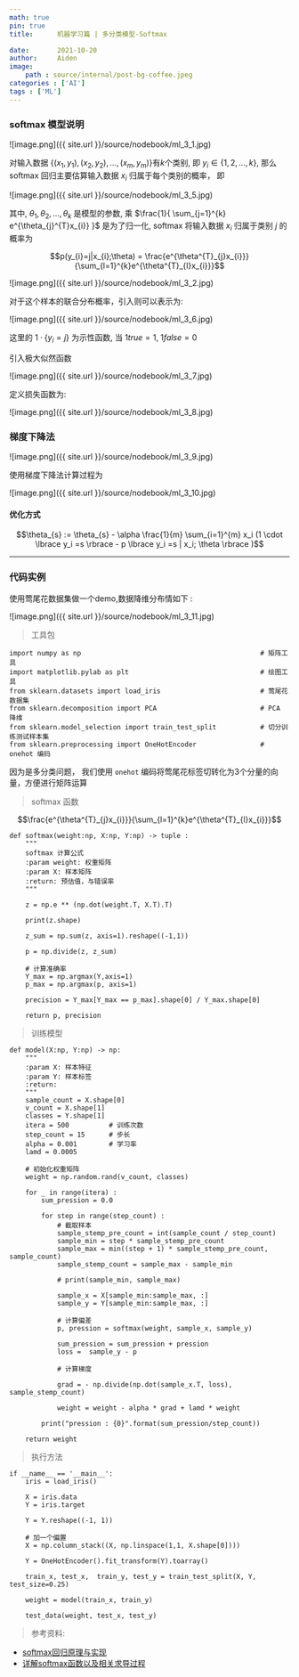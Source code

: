 ```yaml
---
math: true
pin: true
title:      机器学习篇 | 多分类模型-Softmax

date:       2021-10-20
author:     Aiden
image: 
    path : source/internal/post-bg-coffee.jpeg
categories : ['AI']
tags : ['ML']
---
```


### softmax 模型说明


![image.png]({{ site.url }}/source/nodebook/ml_3_1.jpg)

对输入数据 $\lbrace (x_{1}, y_{1}), (x_{2}, y_{2}), ..., (x_{m}, y_{m}) \rbrace$有$k$个类别, 即 $y_{i} \in \lbrace 1, 2, ...,k \rbrace$,
那么 softmax 回归主要估算输入数据 $x_{i}$ 归属于每个类别的概率， 即

![image.png]({{ site.url }}/source/nodebook/ml_3_5.jpg)

其中, $\theta_{1}, \theta_{2}, ..., \theta_{k}$ 是模型的参数, 乘 $\frac{1}{ \sum_{j=1}^{k} e^{\theta_{j}^{T}x_{i}} }$ 是为了归一化,
softmax 将输入数据 $x_{i}$ 归属于类别 $j$ 的概率为

$$p(y_{i}=j|x_{i};\theta) = \frac{e^{\theta^{T}_{j}x_{i}}}{\sum_{l=1}^{k}e^{\theta^{T}_{l}x_{i}}}$$

![image.png]({{ site.url }}/source/nodebook/ml_3_2.jpg)

对于这个样本的联合分布概率，引入则可以表示为:

![image.png]({{ site.url }}/source/nodebook/ml_3_6.jpg)

这里的 $1 \cdot \lbrace y_i=j \rbrace$ 为示性函数, 当 $1{true} = 1$, $1{false} = 0$

引入极大似然函数

![image.png]({{ site.url }}/source/nodebook/ml_3_7.jpg)

定义损失函数为:

![image.png]({{ site.url }}/source/nodebook/ml_3_8.jpg)

### 梯度下降法

![image.png]({{ site.url }}/source/nodebook/ml_3_9.jpg)

使用梯度下降法计算过程为

![image.png]({{ site.url }}/source/nodebook/ml_3_10.jpg)

#### 优化方式

$$\theta_{s} := \theta_{s} - \alpha \frac{1}{m} \sum_{i=1}^{m} x_i (1 \cdot \lbrace y_i =s \rbrace - p \lbrace y_i =s | x_i; \theta \rbrace )$$


---

### 代码实例

使用莺尾花数据集做一个demo,数据降维分布情如下 : 


![image.png]({{ site.url }}/source/nodebook/ml_3_11.jpg)


> 工具包

```
import numpy as np                                             # 矩阵工具
import matplotlib.pylab as plt                                 # 绘图工具
from sklearn.datasets import load_iris                         # 莺尾花数据集
from sklearn.decomposition import PCA                          # PCA 降维
from sklearn.model_selection import train_test_split           # 切分训练测试样本集
from sklearn.preprocessing import OneHotEncoder                # onehot 编码
```

因为是多分类问题， 我们使用 `onehot` 编码将莺尾花标签切转化为3个分量的向量，方便进行矩阵运算

> softmax 函数 

$$\frac{e^{\theta^{T}_{j}x_{i}}}{\sum_{l=1}^{k}e^{\theta^{T}_{l}x_{i}}}$$

```
def softmax(weight:np, X:np, Y:np) -> tuple :
    """
    softmax 计算公式
    :param weight: 权重矩阵
    :param X: 样本矩阵
    :return: 预估值，与错误率
    """
    
    z = np.e ** (np.dot(weight.T, X.T).T)

    print(z.shape)

    z_sum = np.sum(z, axis=1).reshape((-1,1))

    p = np.divide(z, z_sum)

    # 计算准确率
    Y_max = np.argmax(Y,axis=1)
    p_max = np.argmax(p, axis=1)
     
    precision = Y_max[Y_max == p_max].shape[0] / Y_max.shape[0]

    return p, precision
```

> 训练模型

```
def model(X:np, Y:np) -> np:
    """
    :param X: 样本特征
    :param Y: 样本标签
    :return:
    """
    sample_count = X.shape[0]
    v_count = X.shape[1]
    classes = Y.shape[1]
    itera = 500          # 训练次数
    step_count = 15      # 步长
    alpha = 0.001        # 学习率
    lamd = 0.0005

    # 初始化权重矩阵
    weight = np.random.rand(v_count, classes)

    for _ in range(itera) :
        sum_pression = 0.0

        for step in range(step_count) :
            # 截取样本
            sample_stemp_pre_count = int(sample_count / step_count)
            sample_min = step * sample_stemp_pre_count
            sample_max = min((step + 1) * sample_stemp_pre_count, sample_count)
            sample_stemp_count = sample_max - sample_min

            # print(sample_min, sample_max)

            sample_x = X[sample_min:sample_max, :]
            sample_y = Y[sample_min:sample_max, :]

            # 计算偏差
            p, pression = softmax(weight, sample_x, sample_y)

            sum_pression = sum_pression + pression
            loss =  sample_y - p

            # 计算梯度

            grad = - np.divide(np.dot(sample_x.T, loss), sample_stemp_count)

            weight = weight - alpha * grad + lamd * weight

        print("pression : {0}".format(sum_pression/step_count))

    return weight
```

> 执行方法

```
if __name__ == '__main__':
    iris = load_iris()

    X = iris.data
    Y = iris.target

    Y = Y.reshape((-1, 1))

    # 加一个偏置
    X = np.column_stack((X, np.linspace(1,1, X.shape[0])))

    Y = OneHotEncoder().fit_transform(Y).toarray()

    train_x, test_x,  train_y, test_y = train_test_split(X, Y, test_size=0.25)

    weight = model(train_x, train_y)

    test_data(weight, test_x, test_y)
```

> 参考资料:

- [softmax回归原理与实现](https://zhuanlan.zhihu.com/p/98061179)
- [详解softmax函数以及相关求导过程](https://zhuanlan.zhihu.com/p/25723112)












